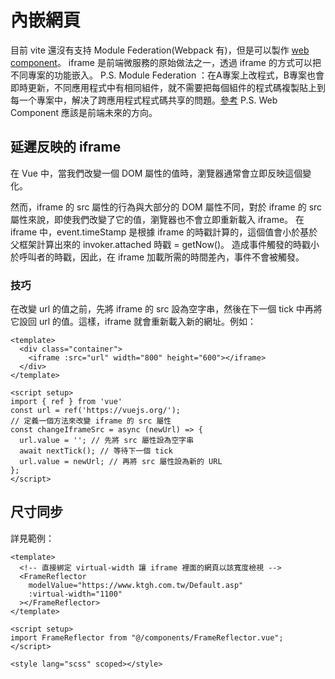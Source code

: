 # 內嵌網頁
目前 vite 還沒有支持 Module Federation(Webpack 有)，但是可以製作 [web component](https://vuejs.org/guide/extras/web-components.html)。
iframe 是前端微服務的原始做法之一，透過 iframe 的方式可以把不同專案的功能嵌入。
P.S. Module Federation ：在A專案上改程式，B專案也會即時更新，不同應用程式中有相同組件，就不需要把每個組件的程式碼複製貼上到每一个專案中，解决了跨應用程式程式碼共享的問題。[參考](https://webpack.js.org/concepts/module-federation/)
P.S. Web Component 應該是前端未來的方向。

## 延遲反映的 iframe
在 Vue 中，當我們改變一個 DOM 屬性的值時，瀏覽器通常會立即反映這個變化。  

然而，iframe 的 src 屬性的行為與大部分的 DOM 屬性不同，對於 iframe 的 src 屬性來說，即使我們改變了它的值，瀏覽器也不會立即重新載入 iframe。
在 iframe 中，event.timeStamp 是根據 iframe 的時戳計算的，這個值會小於基於父框架計算出來的 invoker.attached 時戳 = getNow()。
造成事件觸發的時戳小於呼叫者的時戳，因此，在 iframe 加載所需的時間差內，事件不會被觸發。

### 技巧
在改變 url 的值之前，先將 iframe 的 src 設為空字串，然後在下一個 tick 中再將它設回 url 的值。這樣，iframe 就會重新載入新的網址。例如：
```vue
<template>
  <div class="container">
    <iframe :src="url" width="800" height="600"></iframe>
  </div>
</template>

<script setup>
import { ref } from 'vue'
const url = ref('https://vuejs.org/');
// 定義一個方法來改變 iframe 的 src 屬性
const changeIframeSrc = async (newUrl) => {
  url.value = ''; // 先將 src 屬性設為空字串
  await nextTick(); // 等待下一個 tick
  url.value = newUrl; // 再將 src 屬性設為新的 URL
};
</script>
```

## 尺寸同步
詳見範例：
```vue
<template>
  <!-- 直接綁定 virtual-width 讓 iframe 裡面的網頁以該寬度檢視 -->
  <FrameReflector
    modelValue="https://www.ktgh.com.tw/Default.asp"
    :virtual-width="1100"
  ></FrameReflector>
</template>

<script setup>
import FrameReflector from "@/components/FrameReflector.vue";
</script>

<style lang="scss" scoped></style>
```